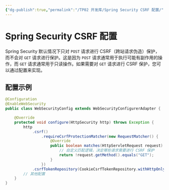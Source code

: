 ```yaml
---
{"dg-publish":true,"permalink":"/TP02 开发库/Spring Security CSRF 配置/","dgPassFrontmatter":true,"created":"2023-09-12T10:57:11.378+08:00","updated":"2024-06-01T10:50:11.135+08:00"}
---
```


# Spring Security CSRF 配置

Spring Security 默认情况下只对 `POST` 请求进行 CSRF（跨站请求伪造）保护，而不会对 `GET` 请求进行保护。这是因为 `POST` 请求通常用于执行可能有副作用的操作，而 `GET` 请求通常用于只读操作。如果需要对 `GET` 请求进行 CSRF 保护，您可以通过配置来实现。

## 配置示例

```java
@Configuration
@EnableWebSecurity
public class WebSecurityConfig extends WebSecurityConfigurerAdapter {

    @Override
    protected void configure(HttpSecurity http) throws Exception {
        http
            .csrf()
                .requireCsrfProtectionMatcher(new RequestMatcher() {
                    @Override
                    public boolean matches(HttpServletRequest request) {
                        // 自定义匹配逻辑，决定哪些请求需要进行 CSRF 保护
                        return !request.getMethod().equals("GET");
                    }
                })
            .csrfTokenRepository(CookieCsrfTokenRepository.withHttpOnlyFalse());
        // 其他配置
    }
}
```